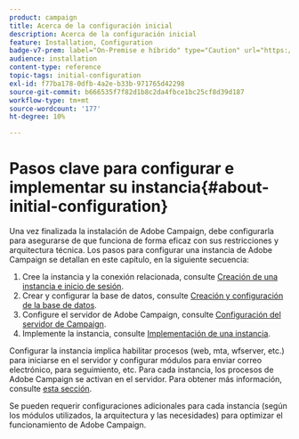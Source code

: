 ```yaml
---
product: campaign
title: Acerca de la configuración inicial
description: Acerca de la configuración inicial
feature: Installation, Configuration
badge-v7-prem: label="On-Premise e híbrido" type="Caution" url="https://experienceleague.adobe.com/docs/campaign-classic/using/installing-campaign-classic/architecture-and-hosting-models/hosting-models-lp/hosting-models.html?lang=es" tooltip="Se aplica solo a implementaciones On-premise e híbridas"
audience: installation
content-type: reference
topic-tags: initial-configuration
exl-id: f77ba178-0dfb-4a2e-b33b-971765d42298
source-git-commit: b666535f7f82d1b8c2da4fbce1bc25cf8d39d187
workflow-type: tm+mt
source-wordcount: '177'
ht-degree: 10%

---
```


# Pasos clave para configurar e implementar su instancia{#about-initial-configuration}



Una vez finalizada la instalación de Adobe Campaign, debe configurarla para asegurarse de que funciona de forma eficaz con sus restricciones y arquitectura técnica. Los pasos para configurar una instancia de Adobe Campaign se detallan en este capítulo, en la siguiente secuencia:

1. Cree la instancia y la conexión relacionada, consulte [Creación de una instancia e inicio de sesión](../../installation/using/creating-an-instance-and-logging-on.md).
1. Crear y configurar la base de datos, consulte [Creación y configuración de la base de datos](../../installation/using/creating-and-configuring-the-database.md).
1. Configure el servidor de Adobe Campaign, consulte [Configuración del servidor de Campaign](../../installation/using/configuring-campaign-server.md).
1. Implemente la instancia, consulte [Implementación de una instancia](../../installation/using/deploying-an-instance.md).

Configurar la instancia implica habilitar procesos (web, mta, wfserver, etc.) para iniciarse en el servidor y configurar módulos para enviar correo electrónico, para seguimiento, etc. Para cada instancia, los procesos de Adobe Campaign se activan en el servidor. Para obtener más información, consulte [esta sección](../../installation/using/configuring-campaign-server.md#enabling-processes).

Se pueden requerir configuraciones adicionales para cada instancia (según los módulos utilizados, la arquitectura y las necesidades) para optimizar el funcionamiento de Adobe Campaign.
